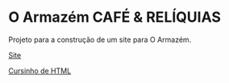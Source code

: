 # O Armazém CAFÉ & RELÍQUIAS

Projeto para a construção de um site para O Armazém.

[Site](https://oarmazem.github.io/oarmazem)

[Cursinho de HTML](https://oarmazem.github.io/oarmazem/estudos)


